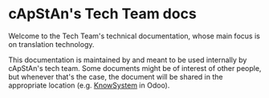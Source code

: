 # cApStAn's Tech Team docs

Welcome to the Tech Team's technical documentation, whose main focus is on translation technology.

This documentation is maintained by and meant to be used internally by cApStAn's tech team. Some documents might be of interest of other people, but whenever that's the case, the document will be shared in the appropriate location (e.g. [KnowSystem](#) in Odoo).
